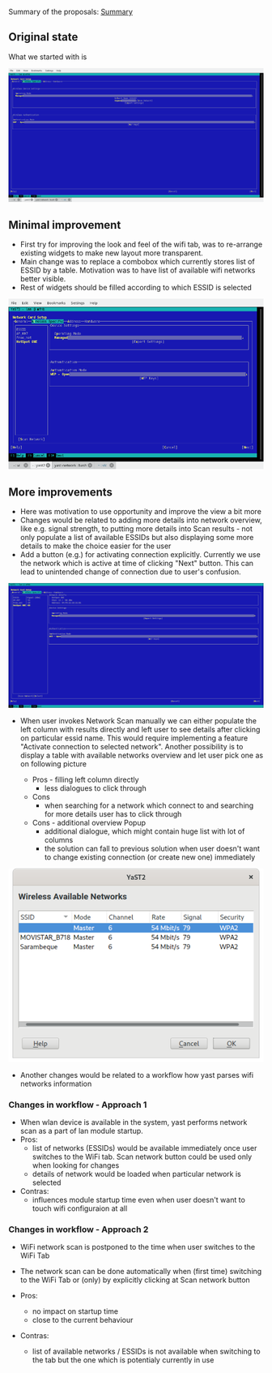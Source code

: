 Summary of the proposals: [Summary](./new-wifi-tab-summary.md)

## Original state

What we started with is

![Original WiFi Tab Look](../pics/network-wifi-current.png)

## Minimal improvement

* First try for improving the look and feel of the wifi tab, was to re-arrange existing widgets to make new layout more transparent.
* Main change was to replace a combobox which currently stores list of ESSID by a table. Motivation was to have list of available wifi networks better visible.
* Rest of widgets should be filled according to which ESSID is selected

![Minimal WiFi Redesign](../pics/network-wifi-proposal.png)

## More improvements

* Here was motivation to use opportunity and improve the view a bit more
* Changes would be related to adding more details into network overview, like e.g. signal strength, to putting more details into Scan results - not only populate a list of available ESSIDs but also displaying some more details to make the choice easier for the user
* Add a button (e.g.) for activating connection explicitly. Currently we use the network which is active at time of clicking "Next" button. This can lead to unintended change of connection due to user's confusion.

![WiFi tab with network details](../pics/network-wifi-proposal_details.png)

* When user invokes Network Scan manually we can either populate the left column with results directly and left user to see details after clicking on particular essid name. This would require implementing a feature "Activate connection to selected network". Another possibility is to display a table with available networks overview and let user pick one as on following picture

	- Pros - filling left column directly
		- less dialogues to click through
	- Cons
		- when searching for a network which connect to and searching for more details user has to click through
	- Cons - additional overview Popup
		- additional dialogue, which might contain huge list with lot of columns
		- the solution can fall to previous solution when user doesn't want to change existing connection (or create new one) immediately

![Network scan result](../pics/network-wifi-scan_result.png)

* Another changes would be related to a workflow how yast parses wifi networks information

### Changes in workflow - Approach 1

* When wlan device is available in the system, yast performs network scan as a part of lan module startup.
* Pros:
	- list of networks (ESSIDs) would be available immediately once user switches to the WiFi tab. Scan network button could be used only when looking for changes
	- details of network would be loaded when particular network is selected
* Contras:
	- influences module startup time even when user doesn't want to touch wifi configuraion at all

### Changes in workflow - Approach 2

* WiFi network scan is postponed to the time when user switches to the WiFi Tab

* The network scan can be done automatically when (first time) switching to the WiFi Tab or (only) by explicitly clicking at Scan network button

* Pros:
	- no impact on startup time
	- close to the current behaviour

* Contras:
	- list of available networks / ESSIDs is not available when switching to the tab but the one which is potentialy currently in use
